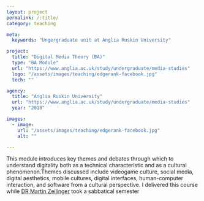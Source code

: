 ```yaml
---
layout: project
permalink: /:title/
category: teaching

meta:
  keywords: "Ungergraduate unit at Anglia Ruskin University"

project:
  title: "Digital Media Theory (BA)"
  type: "BA Module"
  url: "https://www.anglia.ac.uk/study/undergraduate/media-studies"
  logo: "/assets/images/teaching/edgerank-facebook.jpg"
  tech: ""

agency:
  title: "Anglia Ruskin University"
  url: "https://www.anglia.ac.uk/study/undergraduate/media-studies"
  year: "2018"

images:
  - image:
    url: "/assets/images/teaching/edgerank-facebook.jpg"
    alt: ""

---
```

<p>This module introduces key themes and debates through which to understand digitality both as a technical characteristic and as a cultural phenomenon.Themes discussed include videogame culture, social media, digital aesthetics, mobile cultures, digital interfaces, human-computer interaction, and software from a cultural perspective. I delivered this course while <a href="https://www.anglia.ac.uk/people/martin-zeilinger">DR Martin Zeilinger</a> took a sabbatical semester </p>
